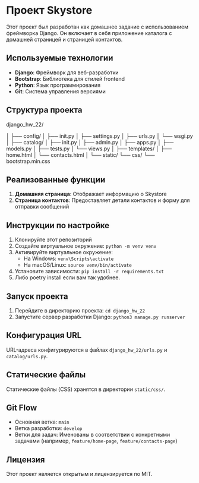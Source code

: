# Проект Skystore

Этот проект был разработан как домашнее задание с использованием фреймворка Django. 
Он включает в себя приложение каталога с домашней страницей и страницей контактов.

## Используемые технологии

- **Django**: Фреймворк для веб-разработки
- **Bootstrap**: Библиотека для стилей frontend
- **Python**: Язык программирования
- **Git**: Система управления версиями

## Структура проекта

django_hw_22/ 

│ ├── config/ 
│   ├── init.py 
│   ├── settings.py 
│   ├── urls.py 
│   └── wsgi.py 
│ ├── catalog/ 
│   ├── init.py 
│   ├── admin.py 
│   ├── apps.py 
│   ├── models.py 
│   ├── tests.py 
│   └── views.py 
│   ├── templates/ 
│       ├── home.html 
│       └── contacts.html 
│ └── static/ 
    └── css/ 
        └── bootstrap.min.css



## Реализованные функции

1. **Домашняя страница**: Отображает информацию о Skystore
2. **Страница контактов**: Предоставляет детали контактов и форму для отправки сообщений

## Инструкции по настройке

1. Клонируйте этот репозиторий
2. Создайте виртуальное окружение: `python -m venv venv`
3. Активируйте виртуальное окружение:
   - На Windows: `venv\Scripts\activate`
   - На macOS/Linux: `source venv/bin/activate`
4. Установите зависимости: `pip install -r requirements.txt`
5. Либо poetry install если вам так удобнее.

## Запуск проекта

1. Перейдите в директорию проекта: `cd django_hw_22`
2. Запустите сервер разработки Django: `python3 manage.py runserver`

## Конфигурация URL

URL-адреса конфигурируются в файлах `django_hw_22/urls.py` и `catalog/urls.py`.

## Статические файлы

Статические файлы (CSS) хранятся в директории `static/css/`.

## Git Flow

- Основная ветка: `main`
- Ветка разработки: `develop`
- Ветки для задач: Именованы в соответствии с конкретными задачами (например, `feature/home-page`, `feature/contacts-page`)

## Лицензия

Этот проект является открытым и лицензируется по MIT.